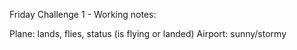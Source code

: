 Friday Challenge 1 - Working notes:

Plane:		lands, flies, status (is flying or landed)
Airport:	sunny/stormy